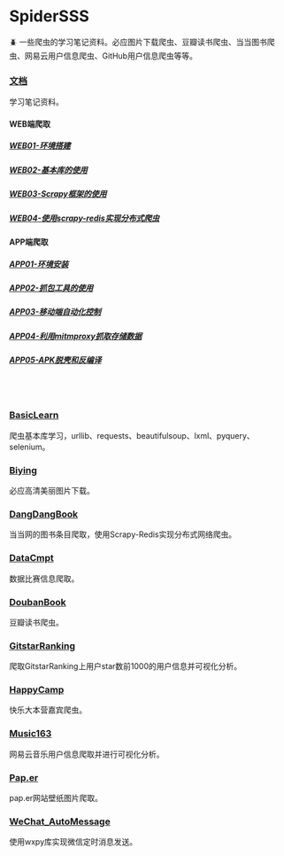 # SpiderSSS
:beetle: 一些爬虫的学习笔记资料。必应图片下载爬虫、豆瓣读书爬虫、当当图书爬虫、网易云用户信息爬虫、GitHub用户信息爬虫等等。

### [文档](/文档)
学习笔记资料。
#### WEB端爬取
##### [WEB01-环境搭建](./文档/WEB01-环境搭建.md)
##### [WEB02-基本库的使用](./文档/WEB02-基本库的使用.md)
##### [WEB03-Scrapy框架的使用](./文档/WEB03-Scrapy框架的使用.md)
##### [WEB04-使用scrapy-redis实现分布式爬虫](./文档/WEB04-使用scrapy-redis实现分布式爬虫.md)

#### APP端爬取
##### [APP01-环境安装](./文档/APP01-环境安装.md)
##### [APP02-抓包工具的使用](./文档/APP02-抓包工具的使用.md)
##### [APP03-移动端自动化控制](./文档/APP03-移动端自动化控制.md)
##### [APP04-利用mitmproxy抓取存储数据](./文档/APP04-利用mitmproxy抓取存储数据.md)
##### [APP05-APK脱壳和反编译](./文档/APP05-APK脱壳和反编译.md)

<br></br>
### [BasicLearn](/BasicLearn)
爬虫基本库学习，urllib、requests、beautifulsoup、lxml、pyquery、selenium。

### [Biying](/Biying)
必应高清美丽图片下载。

### [DangDangBook](/DangDangBook)
当当网的图书条目爬取，使用Scrapy-Redis实现分布式网络爬虫。

### [DataCmpt](/DataCmpt)
数据比赛信息爬取。

### [DoubanBook](/DoubanBook)
豆瓣读书爬虫。

### [GitstarRanking](/GitstarRanking)
爬取GitstarRanking上用户star数前1000的用户信息并可视化分析。

### [HappyCamp](/HappyCamp)
快乐大本营嘉宾爬虫。

### [Music163](/Music163)
网易云音乐用户信息爬取并进行可视化分析。

### [Pap.er](/Pap.er)
pap.er网站壁纸图片爬取。

### [WeChat_AutoMessage](/WeChat_AutoMessage)
使用wxpy库实现微信定时消息发送。



